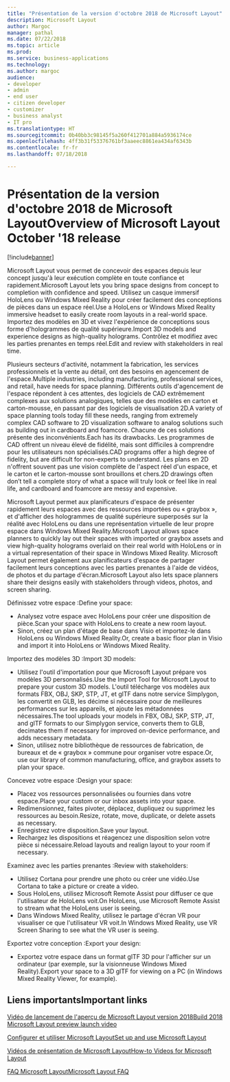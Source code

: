 ```yaml
---
title: "Présentation de la version d'octobre 2018 de Microsoft Layout"
description: Microsoft Layout
author: Margoc
manager: pathal
ms.date: 07/22/2018
ms.topic: article
ms.prod: 
ms.service: business-applications
ms.technology: 
ms.author: margoc
audience:
- developer
- admin
- end user
- citizen developer
- customizer
- business analyst
- IT pro
ms.translationtype: HT
ms.sourcegitcommit: 0b40bb3c98145f5a260f412701a884a5936174ce
ms.openlocfilehash: 4ff3b31f53376761bf3aaeec8861ea434af6343b
ms.contentlocale: fr-fr
ms.lasthandoff: 07/18/2018

---
```


# <a name="overview-of-microsoft-layout-october-18-release"></a><span data-ttu-id="20c17-103">Présentation de la version d'octobre 2018 de Microsoft Layout</span><span class="sxs-lookup"><span data-stu-id="20c17-103">Overview of Microsoft Layout October '18 release</span></span>

[!include[banner](../../includes/banner.md)]

<span data-ttu-id="20c17-104">Microsoft Layout vous permet de concevoir des espaces depuis leur concept jusqu'à leur exécution complète en toute confiance et rapidement.</span><span class="sxs-lookup"><span data-stu-id="20c17-104">Microsoft Layout lets you bring space designs from concept to completion with confidence and speed.</span></span> <span data-ttu-id="20c17-105">Utilisez un casque immersif HoloLens ou Windows Mixed Reality pour créer facilement des conceptions de pièces dans un espace réel.</span><span class="sxs-lookup"><span data-stu-id="20c17-105">Use a HoloLens or Windows Mixed Reality immersive headset to easily create room layouts in a real-world space.</span></span> <span data-ttu-id="20c17-106">Importez des modèles en 3D et vivez l'expérience de conceptions sous forme d'hologrammes de qualité supérieure.</span><span class="sxs-lookup"><span data-stu-id="20c17-106">Import 3D models and experience designs as high-quality holograms.</span></span> <span data-ttu-id="20c17-107">Contrôlez et modifiez avec les parties prenantes en temps réel.</span><span class="sxs-lookup"><span data-stu-id="20c17-107">Edit and review with stakeholders in real time.</span></span>  

<span data-ttu-id="20c17-108">Plusieurs secteurs d'activité, notamment la fabrication, les services professionnels et la vente au détail, ont des besoins en agencement de l'espace.</span><span class="sxs-lookup"><span data-stu-id="20c17-108">Multiple industries, including manufacturing, professional services, and retail, have needs for space planning.</span></span> <span data-ttu-id="20c17-109">Différents outils d'agencement de l'espace répondent à ces attentes, des logiciels de CAD extrêmement complexes aux solutions analogiques, telles que des modèles en carton et carton-mousse, en passant par des logiciels de visualisation 2D.</span><span class="sxs-lookup"><span data-stu-id="20c17-109">A variety of space planning tools today fill these needs, ranging from extremely complex CAD software to 2D visualization software to analog solutions such as building out in cardboard and foamcore.</span></span> <span data-ttu-id="20c17-110">Chacune de ces solutions présente des inconvénients.</span><span class="sxs-lookup"><span data-stu-id="20c17-110">Each has its drawbacks.</span></span> <span data-ttu-id="20c17-111">Les programmes de CAD offrent un niveau élevé de fidélité, mais sont difficiles à comprendre pour les utilisateurs non spécialisés.</span><span class="sxs-lookup"><span data-stu-id="20c17-111">CAD programs offer a high degree of fidelity, but are difficult for non-experts to understand.</span></span> <span data-ttu-id="20c17-112">Les plans en 2D n'offrent souvent pas une vision complète de l'aspect réel d'un espace, et le carton et le carton-mousse sont brouillons et chers.</span><span class="sxs-lookup"><span data-stu-id="20c17-112">2D drawings often don’t tell a complete story of what a space will truly look or feel like in real life, and cardboard and foamcore are messy and expensive.</span></span> 

<span data-ttu-id="20c17-113">Microsoft Layout permet aux planificateurs d'espace de présenter rapidement leurs espaces avec des ressources importées ou « graybox », et d'afficher des hologrammes de qualité supérieure superposés sur la réalité avec HoloLens ou dans une représentation virtuelle de leur propre espace dans Windows Mixed Reality.</span><span class="sxs-lookup"><span data-stu-id="20c17-113">Microsoft Layout allows space planners to quickly lay out their spaces with imported or graybox assets and view high-quality holograms overlaid on their real world with HoloLens or in a virtual representation of their space in Windows Mixed Reality.</span></span> <span data-ttu-id="20c17-114">Microsoft Layout permet également aux planificateurs d'espace de partager facilement leurs conceptions avec les parties prenantes à l'aide de vidéos, de photos et du partage d'écran.</span><span class="sxs-lookup"><span data-stu-id="20c17-114">Microsoft Layout also lets space planners share their designs easily with stakeholders through videos, photos, and screen sharing.</span></span> 

<span data-ttu-id="20c17-115">Définissez votre espace :</span><span class="sxs-lookup"><span data-stu-id="20c17-115">Define your space:</span></span>

-   <span data-ttu-id="20c17-116">Analysez votre espace avec HoloLens pour créer une disposition de pièce.</span><span class="sxs-lookup"><span data-stu-id="20c17-116">Scan your space with HoloLens to create a new room layout.</span></span>
-   <span data-ttu-id="20c17-117">Sinon, créez un plan d'étage de base dans Visio et importez-le dans HoloLens ou Windows Mixed Reality.</span><span class="sxs-lookup"><span data-stu-id="20c17-117">Or, create a basic floor plan in Visio and import it into HoloLens or Windows Mixed Reality.</span></span>

<span data-ttu-id="20c17-118">Importez des modèles 3D :</span><span class="sxs-lookup"><span data-stu-id="20c17-118">Import 3D models:</span></span>

- <span data-ttu-id="20c17-119">Utilisez l'outil d'importation pour que Microsoft Layout prépare vos modèles 3D personnalisés.</span><span class="sxs-lookup"><span data-stu-id="20c17-119">Use the Import Tool for Microsoft Layout to prepare your custom 3D models.</span></span> <span data-ttu-id="20c17-120">L'outil télécharge vos modèles aux formats FBX, OBJ, SKP, STP, JT, et glTF dans notre service Simplygon, les convertit en GLB, les décime si nécessaire pour de meilleures performances sur les appareils, et ajoute les métadonnées nécessaires.</span><span class="sxs-lookup"><span data-stu-id="20c17-120">The tool uploads your models in FBX, OBJ, SKP, STP, JT, and glTF formats to our Simplygon service, converts them to GLB, decimates them if necessary for improved on-device performance, and adds necessary metadata.</span></span> 
- <span data-ttu-id="20c17-121">Sinon, utilisez notre bibliothèque de ressources de fabrication, de bureaux et de « graybox » commune pour organiser votre espace.</span><span class="sxs-lookup"><span data-stu-id="20c17-121">Or, use our library of common manufacturing, office, and graybox assets to plan your space.</span></span> 

<span data-ttu-id="20c17-122">Concevez votre espace :</span><span class="sxs-lookup"><span data-stu-id="20c17-122">Design your space:</span></span>

- <span data-ttu-id="20c17-123">Placez vos ressources personnalisées ou fournies dans votre espace.</span><span class="sxs-lookup"><span data-stu-id="20c17-123">Place your custom or our inbox assets into your space.</span></span>
- <span data-ttu-id="20c17-124">Redimensionnez, faites pivoter, déplacez, dupliquez ou supprimez les ressources au besoin.</span><span class="sxs-lookup"><span data-stu-id="20c17-124">Resize, rotate, move, duplicate, or delete assets as necessary.</span></span> 
- <span data-ttu-id="20c17-125">Enregistrez votre disposition.</span><span class="sxs-lookup"><span data-stu-id="20c17-125">Save your layout.</span></span> 
- <span data-ttu-id="20c17-126">Rechargez les dispositions et réagencez une disposition selon votre pièce si nécessaire.</span><span class="sxs-lookup"><span data-stu-id="20c17-126">Reload layouts and realign layout to your room if necessary.</span></span> 

<span data-ttu-id="20c17-127">Examinez avec les parties prenantes :</span><span class="sxs-lookup"><span data-stu-id="20c17-127">Review with stakeholders:</span></span>

-   <span data-ttu-id="20c17-128">Utilisez Cortana pour prendre une photo ou créer une vidéo.</span><span class="sxs-lookup"><span data-stu-id="20c17-128">Use Cortana to take a picture or create a video.</span></span>
-   <span data-ttu-id="20c17-129">Sous HoloLens, utilisez Microsoft Remote Assist pour diffuser ce que l'utilisateur de HoloLens voit.</span><span class="sxs-lookup"><span data-stu-id="20c17-129">On HoloLens, use Microsoft Remote Assist to stream what the HoloLens user is seeing.</span></span>
-   <span data-ttu-id="20c17-130">Dans Windows Mixed Reality, utilisez le partage d'écran VR pour visualiser ce que l'utilisateur VR voit.</span><span class="sxs-lookup"><span data-stu-id="20c17-130">In Windows Mixed Reality, use VR Screen Sharing to see what the VR user is seeing.</span></span>

<span data-ttu-id="20c17-131">Exportez votre conception :</span><span class="sxs-lookup"><span data-stu-id="20c17-131">Export your design:</span></span>

-   <span data-ttu-id="20c17-132">Exportez votre espace dans un format glTF 3D pour l'afficher sur un ordinateur (par exemple, sur la visionneuse Windows Mixed Reality).</span><span class="sxs-lookup"><span data-stu-id="20c17-132">Export your space to a 3D glTF for viewing on a PC (in Windows Mixed Reality Viewer, for example).</span></span> 

## <a name="important-links"></a><span data-ttu-id="20c17-133">Liens importants</span><span class="sxs-lookup"><span data-stu-id="20c17-133">Important links</span></span>

[<span data-ttu-id="20c17-134">Vidéo de lancement de l'aperçu de Microsoft Layout version 2018</span><span class="sxs-lookup"><span data-stu-id="20c17-134">Build 2018 Microsoft Layout preview launch video</span></span>](https://www.youtube.com/watch?time_continue=2&v=rK7l6Gq16WA)

[<span data-ttu-id="20c17-135">Configurer et utiliser Microsoft Layout</span><span class="sxs-lookup"><span data-stu-id="20c17-135">Set up and use Microsoft Layout</span></span>](https://support.microsoft.com/help/4294437/windows-10-set-up-and-use-microsoft-layout)

[<span data-ttu-id="20c17-136">Vidéos de présentation de Microsoft Layout</span><span class="sxs-lookup"><span data-stu-id="20c17-136">How-to Videos for Microsoft Layout</span></span>](https://support.microsoft.com/help/4295658)

[<span data-ttu-id="20c17-137">FAQ Microsoft Layout</span><span class="sxs-lookup"><span data-stu-id="20c17-137">Microsoft Layout FAQ</span></span>](https://support.microsoft.com/help/4294427)

